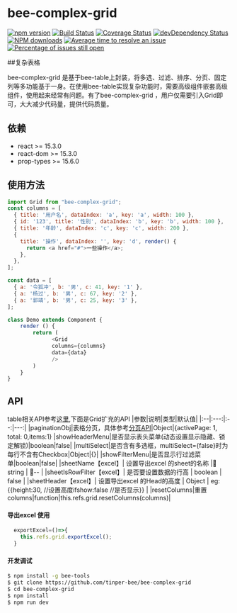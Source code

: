# bee-complex-grid

[![npm version](https://img.shields.io/npm/v/bee-complex-grid.svg)](https://www.npmjs.com/package/bee-complex-grid)
[![Build Status](https://img.shields.io/travis/tinper-bee/bee-complex-grid/master.svg)](https://travis-ci.org/tinper-bee/bee-complex-grid)
[![Coverage Status](https://coveralls.io/repos/github/tinper-bee/bee-complex-grid/badge.svg?branch=master)](https://coveralls.io/github/tinper-bee/bee-complex-grid?branch=master)
[![devDependency Status](https://img.shields.io/david/dev/tinper-bee/bee-complex-grid.svg)](https://david-dm.org/tinper-bee/bee-complex-grid#info=devDependencies)
[![NPM downloads](http://img.shields.io/npm/dm/bee-complex-grid.svg?style=flat)](https://npmjs.org/package/bee-complex-grid)
[![Average time to resolve an issue](http://isitmaintained.com/badge/resolution/tinper-bee/bee-complex-grid.svg)](http://isitmaintained.com/project/tinper-bee/bee-complex-grid "Average time to resolve an issue")
[![Percentage of issues still open](http://isitmaintained.com/badge/open/tinper-bee/bee-complex-grid.svg)](http://isitmaintained.com/project/tinper-bee/bee-complex-grid "Percentage of issues still open")


##复杂表格

bee-complex-grid 是基于bee-table上封装，将多选、过滤、排序、分页、固定列等多功能基于一身。在使用bee-table实现复杂功能时，需要高级组件嵌套高级组件，使用起来经常有问题。有了bee-complex-grid ，用户仅需要引入Grid即可，大大减少代码量，提供代码质量。

## 依赖

- react >= 15.3.0
- react-dom >= 15.3.0
- prop-types >= 15.6.0

## 使用方法

```js
import Grid from "bee-complex-grid";
const columns = [
  { title: '用户名', dataIndex: 'a', key: 'a', width: 100 },
  { id: '123', title: '性别', dataIndex: 'b', key: 'b', width: 100 },
  { title: '年龄', dataIndex: 'c', key: 'c', width: 200 },
  {
    title: '操作', dataIndex: '', key: 'd', render() {
      return <a href="#">一些操作</a>;
    },
  },
];

const data = [
  { a: '令狐冲', b: '男', c: 41, key: '1' },
  { a: '杨过', b: '男', c: 67, key: '2' },
  { a: '郭靖', b: '男', c: 25, key: '3' },
];

class Demo extends Component {
    render () {
        return (
              <Grid
              columns={columns}
              data={data}
              />
        )
    }
}
```

## API
table相关API参考[这里](http://bee.tinper.org/bee-table#bee-table),下面是Grid扩充的API
|参数|说明|类型|默认值|
|:--|:---:|:--:|---:|
|paginationObj|表格分页，具体参考[分页API](http://bee.tinper.org/bee-pagination#bee-pagination)|Object|{activePage: 1, total: 0,items:1}
|showHeaderMenu|是否显示表头菜单(动态设置显示隐藏、锁定解锁)|boolean|false|
|multiSelect|是否含有多选框，multiSelect={false}时为每行不含有Checkbox|Object|{}|
|showFilterMenu|是否显示行过滤菜单|boolean|false|
|sheetName【excel】| 设置导出excel 的sheet的名称 | string | -- |
|sheetIsRowFilter【excel】| 是否要设置数据的行高 | boolean | false |
|sheetHeader【excel】| 设置导出excel 的Head的高度 | Object | eg:{{height:30, //设置高度ifshow:false //是否显示}} |
|resetColumns|重置columns|function|this.refs.grid.resetColumns(columns)|


####  导出excel 使用

```js
  exportExcel=()=>{
    this.refs.grid.exportExcel();
  }
```

#### 开发调试

```sh
$ npm install -g bee-tools
$ git clone https://github.com/tinper-bee/bee-complex-grid
$ cd bee-complex-grid
$ npm install
$ npm run dev
```
